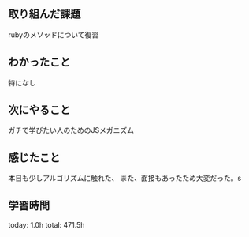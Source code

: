 ## 取り組んだ課題
  rubyのメソッドについて復習
## わかったこと
 特になし
## 次にやること
 ガチで学びたい人のためのJSメガニズム
## 感じたこと
 本日も少しアルゴリズムに触れた、
 また、面接もあったため大変だった。s
## 学習時間
today: 1.0h
total: 471.5h
